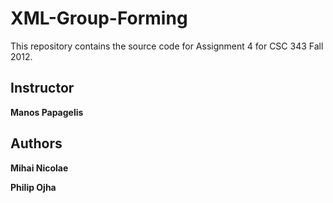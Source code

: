 XML-Group-Forming
=================

This repository contains the source code for Assignment 4 for CSC 343 Fall 2012.

## Instructor

**Manos Papagelis**

## Authors

**Mihai Nicolae**

**Philip Ojha**
